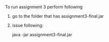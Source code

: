 To run assignment 3 perform following

1) go to the folder that has assignment3-final.jar

2) issue following:

   java -jar assignment3-final.jar
